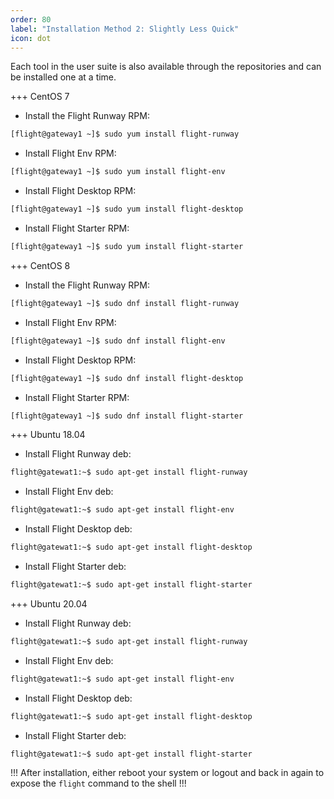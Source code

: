 ```yaml
---
order: 80
label: "Installation Method 2: Slightly Less Quick"
icon: dot
---
```



Each tool in the user suite is also available through the repositories and can be installed one at a time.

+++ CentOS 7

- Install the Flight Runway RPM:
```bash
[flight@gateway1 ~]$ sudo yum install flight-runway
```
- Install Flight Env RPM:
```bash
[flight@gateway1 ~]$ sudo yum install flight-env
```
- Install Flight Desktop RPM:
```bash
[flight@gateway1 ~]$ sudo yum install flight-desktop
```
- Install Flight Starter RPM:
```bash
[flight@gateway1 ~]$ sudo yum install flight-starter
```
+++ CentOS 8

- Install the Flight Runway RPM:
```bash
[flight@gateway1 ~]$ sudo dnf install flight-runway
```
- Install Flight Env RPM:
```bash
[flight@gateway1 ~]$ sudo dnf install flight-env
```
- Install Flight Desktop RPM:
```bash
[flight@gateway1 ~]$ sudo dnf install flight-desktop
```
- Install Flight Starter RPM:
```bash
[flight@gateway1 ~]$ sudo dnf install flight-starter
```
+++ Ubuntu 18.04

- Install Flight Runway deb:
```bash
flight@gatewat1:~$ sudo apt-get install flight-runway
```
- Install Flight Env deb:
```bash
flight@gatewat1:~$ sudo apt-get install flight-env
```
- Install Flight Desktop deb:
```bash
flight@gatewat1:~$ sudo apt-get install flight-desktop
```
- Install Flight Starter deb:
```bash
flight@gatewat1:~$ sudo apt-get install flight-starter
```
+++ Ubuntu 20.04

- Install Flight Runway deb:
```bash
flight@gatewat1:~$ sudo apt-get install flight-runway
```
- Install Flight Env deb:
```bash
flight@gatewat1:~$ sudo apt-get install flight-env
```
- Install Flight Desktop deb:
```bash
flight@gatewat1:~$ sudo apt-get install flight-desktop
```
- Install Flight Starter deb:
```bash
flight@gatewat1:~$ sudo apt-get install flight-starter
```

!!!
After installation, either reboot your system or logout and back in again to expose the `flight` command to the shell
!!!